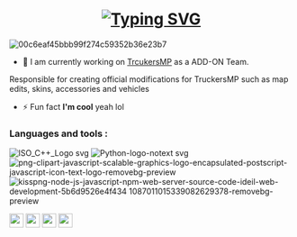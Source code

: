 
<h1 align="center">
  <a href="https://git.io/typing-svg">
    <img src="https://readme-typing-svg.demolab.com?font=Fira+Code&size=30&pause=1000&color=001BF7&vCenter=true&random=false&width=460&height=100&lines=Hey+there%F0%9F%91%8B;I+am+3vfi.Developer" alt="Typing SVG" /></a>
</a>
</h1>

 ![00c6eaf45bbb99f274c59352b36e23b7](https://github.com/3vfi-dev/3vfi-dev/assets/123122023/8fb8117e-b0cd-4ea4-bfc1-8c6c7b7ecd58)

 
- 🔭 I am currently working on [TrcukersMP](https://truckersmp.com/) as a ADD-ON Team.
 
Responsible for creating official modifications for TruckersMP such as map edits, skins, accessories and vehicles

- ⚡ Fun fact **I'm cool** yeah lol


<h3 align="left">Languages and tools :</h3>


![ISO_C++_Logo svg](https://github.com/3vfi-dev/3vfi-dev/assets/123122023/46f43ef8-dbd9-4395-bec4-b29bfd5b60f7)
![Python-logo-notext svg](https://github.com/3vfi-dev/3vfi-dev/assets/123122023/89a79fbe-2d30-4d05-b85b-8851c3adfac0)
![png-clipart-javascript-scalable-graphics-logo-encapsulated-postscript-javascript-icon-text-logo-removebg-preview](https://github.com/3vfi-dev/3vfi-dev/assets/123122023/c81424bc-3203-4f9e-9f60-27cf3c9283ce)
![kisspng-node-js-javascript-npm-web-server-source-code-ideil-web-development-5b6d9526e4f434 1087011015339082629378-removebg-preview](https://github.com/3vfi-dev/3vfi-dev/assets/123122023/9249c7e0-ed18-449b-a1cc-4b1d97b9b311)

<img src='[figure/rstudio.png](https://github.com/3vfi-dev/3vfi-dev/assets/123122023/46f43ef8-dbd9-4395-bec4-b29bfd5b60f7)' width='25'>
<img src='[figure/anaconda.png](https://github.com/3vfi-dev/3vfi-dev/assets/123122023/89a79fbe-2d30-4d05-b85b-8851c3adfac0)https://github.com/3vfi-dev/3vfi-dev/assets/123122023/89a79fbe-2d30-4d05-b85b-8851c3adfac0' width='25'>
<img src='[figure/jupyterlab.png](https://github.com/3vfi-dev/3vfi-dev/assets/123122023/c81424bc-3203-4f9e-9f60-27cf3c9283ce)https://github.com/3vfi-dev/3vfi-dev/assets/123122023/c81424bc-3203-4f9e-9f60-27cf3c9283ce' width='25'>
<img src='[[figure/jupyterlab.png](https://github.com/3vfi-dev/3vfi-dev/assets/123122023/c81424bc-3203-4f9e-9f60-27cf3c9283ce)https://github.com/3vfi-dev/3vfi-dev/assets/123122023/c81424bc-3203-4f9e-9f60-27cf3c9283ce](https://github.com/3vfi-dev/3vfi-dev/assets/123122023/9249c7e0-ed18-449b-a1cc-4b1d97b9b311)https://github.com/3vfi-dev/3vfi-dev/assets/123122023/9249c7e0-ed18-449b-a1cc-4b1d97b9b311' width='25'>
